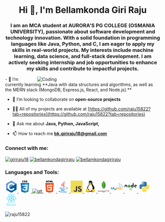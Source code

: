 <h1 align="center">Hi 👋, I'm Bellamkonda Giri Raju</h1>
<h3 align="center">I am an MCA student at AURORA'S PG COLLEGE (OSMANIA UNIVERSITY), passionate about software development and technology innovation. With a solid foundation in programming languages like Java, Python, and C, I am eager to apply my skills in real-world projects. My interests include machine learning, data science, and full-stack development. I am actively seeking internship and job opportunities to enhance my skills and contribute to impactful projects.</h3>
<img align="right" alt="Coding" width="400" src="https://www.iiserkol.ac.in/~cds/assets/image/intro_to_comp_programming.jpg">
- 🌱 I’m currently learning **Java with data structures and algorithms, as well as the MERN stack (MongoDB, Express.js, React, and Node.js).**

- 👯 I’m looking to collaborate on **open-source projects**

- 👨‍💻 All of my projects are available at [https://github.com/raju15822?tab=repositories](https://github.com/raju15822?tab=repositories)

- 💬 Ask me about **Java, Python, JavaScript,**

- 📫 How to reach me **bk.giriraju18@gmail.com**

<h3 align="left">Connect with me:</h3>
<p align="left">
<a href="https://linkedin.com/in/giriraju18" target="blank"><img align="center" src="https://raw.githubusercontent.com/rahuldkjain/github-profile-readme-generator/master/src/images/icons/Social/linked-in-alt.svg" alt="giriraju18" height="30" width="40" /></a>
<a href="https://fb.com/bellamkondagiriraju" target="blank"><img align="center" src="https://raw.githubusercontent.com/rahuldkjain/github-profile-readme-generator/master/src/images/icons/Social/facebook.svg" alt="bellamkondagiriraju" height="30" width="40" /></a>
<a href="https://instagram.com/bellamkondagiriraju" target="blank"><img align="center" src="https://raw.githubusercontent.com/rahuldkjain/github-profile-readme-generator/master/src/images/icons/Social/instagram.svg" alt="bellamkondagiriraju" height="30" width="40" /></a>
</p>

<h3 align="left">Languages and Tools:</h3>
<p align="left"> <a href="https://www.cprogramming.com/" target="_blank" rel="noreferrer"> <img src="https://raw.githubusercontent.com/devicons/devicon/master/icons/c/c-original.svg" alt="c" width="40" height="40"/> </a> <a href="https://www.w3schools.com/css/" target="_blank" rel="noreferrer"> <img src="https://raw.githubusercontent.com/devicons/devicon/master/icons/css3/css3-original-wordmark.svg" alt="css3" width="40" height="40"/> </a> <a href="https://git-scm.com/" target="_blank" rel="noreferrer"> <img src="https://www.vectorlogo.zone/logos/git-scm/git-scm-icon.svg" alt="git" width="40" height="40"/> </a> <a href="https://www.w3.org/html/" target="_blank" rel="noreferrer"> <img src="https://raw.githubusercontent.com/devicons/devicon/master/icons/html5/html5-original-wordmark.svg" alt="html5" width="40" height="40"/> </a> <a href="https://www.java.com" target="_blank" rel="noreferrer"> <img src="https://raw.githubusercontent.com/devicons/devicon/master/icons/java/java-original.svg" alt="java" width="40" height="40"/> </a> <a href="https://developer.mozilla.org/en-US/docs/Web/JavaScript" target="_blank" rel="noreferrer"> <img src="https://raw.githubusercontent.com/devicons/devicon/master/icons/javascript/javascript-original.svg" alt="javascript" width="40" height="40"/> </a> <a href="https://www.linux.org/" target="_blank" rel="noreferrer"> <img src="https://raw.githubusercontent.com/devicons/devicon/master/icons/linux/linux-original.svg" alt="linux" width="40" height="40"/> </a> <a href="https://www.mongodb.com/" target="_blank" rel="noreferrer"> <img src="https://raw.githubusercontent.com/devicons/devicon/master/icons/mongodb/mongodb-original-wordmark.svg" alt="mongodb" width="40" height="40"/> </a> <a href="https://www.mysql.com/" target="_blank" rel="noreferrer"> <img src="https://raw.githubusercontent.com/devicons/devicon/master/icons/mysql/mysql-original-wordmark.svg" alt="mysql" width="40" height="40"/> </a> <a href="https://nodejs.org" target="_blank" rel="noreferrer"> <img src="https://raw.githubusercontent.com/devicons/devicon/master/icons/nodejs/nodejs-original-wordmark.svg" alt="nodejs" width="40" height="40"/> </a> <a href="https://www.python.org" target="_blank" rel="noreferrer"> <img src="https://raw.githubusercontent.com/devicons/devicon/master/icons/python/python-original.svg" alt="python" width="40" height="40"/> </a> <a href="https://reactjs.org/" target="_blank" rel="noreferrer"> <img src="https://raw.githubusercontent.com/devicons/devicon/master/icons/react/react-original-wordmark.svg" alt="react" width="40" height="40"/> </a> </p>

<p><img align="center" src="https://github-readme-stats.vercel.app/api/top-langs?username=raju15822&show_icons=true&locale=en&layout=compact" alt="raju15822" /></p>
